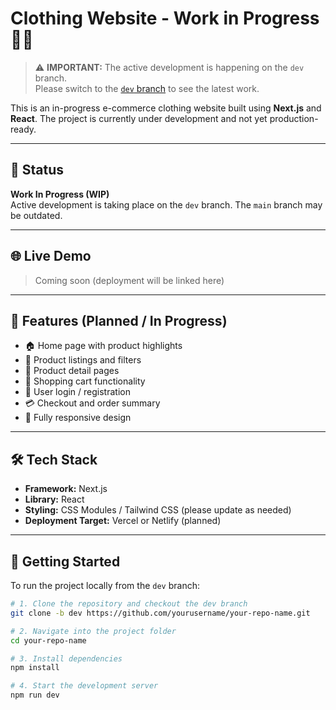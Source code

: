 # Clothing Website - Work in Progress 👕🛒

> ⚠️ **IMPORTANT:** The active development is happening on the `dev` branch.  
> Please switch to the [`dev` branch](https://github.com/yourusername/your-repo-name/tree/dev) to see the latest work.

This is an in-progress e-commerce clothing website built using **Next.js** and **React**. The project is currently under development and not yet production-ready.

---

## 🚧 Status

**Work In Progress (WIP)**  
Active development is taking place on the `dev` branch. The `main` branch may be outdated.

---

## 🌐 Live Demo

> Coming soon (deployment will be linked here)

---

## 🚀 Features (Planned / In Progress)

- 🏠 Home page with product highlights
- 👕 Product listings and filters
- 📄 Product detail pages
- 🛒 Shopping cart functionality
- 🔐 User login / registration
- 💳 Checkout and order summary
- 📱 Fully responsive design

---

## 🛠️ Tech Stack

- **Framework:** Next.js
- **Library:** React
- **Styling:** CSS Modules / Tailwind CSS (please update as needed)
- **Deployment Target:** Vercel or Netlify (planned)

---

## 🧪 Getting Started

To run the project locally from the `dev` branch:

```bash
# 1. Clone the repository and checkout the dev branch
git clone -b dev https://github.com/yourusername/your-repo-name.git

# 2. Navigate into the project folder
cd your-repo-name

# 3. Install dependencies
npm install

# 4. Start the development server
npm run dev
